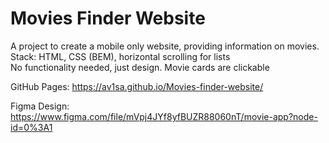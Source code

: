 # Movies Finder Website

A project to create a mobile only website, providing information on movies.  
Stack: HTML, CSS (BEM), horizontal scrolling for lists  
No functionality needed, just design. Movie cards are clickable

GitHub Pages: https://av1sa.github.io/Movies-finder-website/  

Figma Design: https://www.figma.com/file/mVpj4JYf8yfBUZR88060nT/movie-app?node-id=0%3A1
